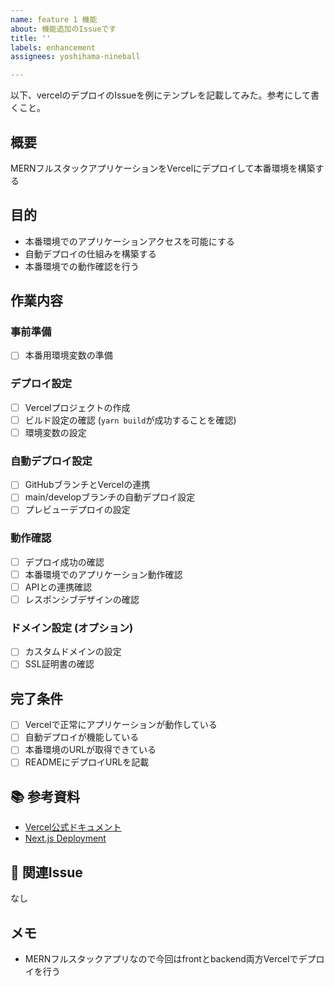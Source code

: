```yaml
---
name: feature 1 機能
about: 機能追加のIssueです
title: ''
labels: enhancement
assignees: yoshihama-nineball

---
```


以下、vercelのデプロイのIssueを例にテンプレを記載してみた。参考にして書くこと。

## 概要
MERNフルスタックアプリケーションをVercelにデプロイして本番環境を構築する

## 目的
- 本番環境でのアプリケーションアクセスを可能にする
- 自動デプロイの仕組みを構築する
- 本番環境での動作確認を行う

## 作業内容
### 事前準備
- [ ] 本番用環境変数の準備

### デプロイ設定
- [ ] Vercelプロジェクトの作成
- [ ] ビルド設定の確認 (`yarn build`が成功することを確認)
- [ ] 環境変数の設定

### 自動デプロイ設定
- [ ] GitHubブランチとVercelの連携
- [ ] main/developブランチの自動デプロイ設定
- [ ] プレビューデプロイの設定

### 動作確認
- [ ] デプロイ成功の確認
- [ ] 本番環境でのアプリケーション動作確認
- [ ] APIとの連携確認
- [ ] レスポンシブデザインの確認

### ドメイン設定 (オプション)
- [ ] カスタムドメインの設定
- [ ] SSL証明書の確認

## 完了条件
- [ ] Vercelで正常にアプリケーションが動作している
- [ ] 自動デプロイが機能している
- [ ] 本番環境のURLが取得できている
- [ ] READMEにデプロイURLを記載

## 📚 参考資料
- [Vercel公式ドキュメント](https://vercel.com/docs)
- [Next.js Deployment](https://nextjs.org/docs/deployment)

## 🔗 関連Issue
なし


## メモ
- MERNフルスタックアプリなので今回はfrontとbackend両方Vercelでデプロイを行う
